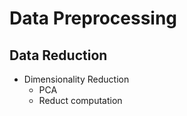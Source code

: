 # Data Preprocessing

<!-- Data Cleansing -->
<!-- Data Transformation -->
## Data Reduction
* Dimensionality Reduction
    * PCA
    * Reduct computation  
